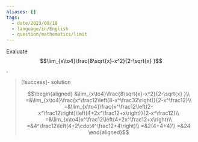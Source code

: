 ```yaml
---
aliases: []
tags:
  - date/2023/09/18
  - language/in/English
  - question/mathematics/limit
---
```


Evaluate $$\lim_{x\to4}\frac{8\sqrt{x}-x^2}{2-\sqrt{x} }$$.

> [!success]- solution
>
> $$\begin{aligned}
> &\lim_{x\to4}\frac{8\sqrt{x}-x^2}{2-\sqrt{x} }\\
> =&\lim_{x\to4}\frac{x^\frac12\left(8-x^\frac32\right)}{2-x^\frac12}\\
> =&\lim_{x\to4}\frac{x^\frac12\left(2-x^\frac12\right)\left(4+2x^\frac12+x\right)}{2-x^\frac12}\\
> =&\lim_{x\to4}x^\frac12\left(4+2x^\frac12+x\right)\\
> =&4^\frac12\left(4+2\cdot4^\frac12+4\right)\\
> =&2(4+4+4)\\
> =&24
> \end{aligned}$$

